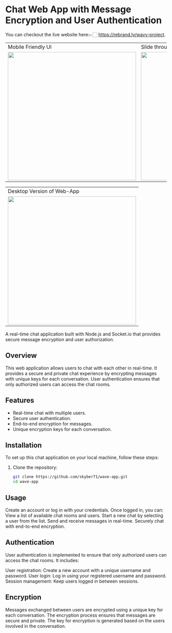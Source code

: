 # Chat Web App with Message Encryption and User Authentication
You can checkout the live website here:👉🏻 https://rebrand.ly/wavy-project.

<table>
  <tr>
    <td>Mobile Friendly UI</td>
     <td>Slide through notes</td>
     
  </tr>
  <tr>
    <td><img src="https://github.com/skyber71/wave-app/assets/80835250/ae928c88-d672-4716-a604-218a1958451a.png" width="400"></td>
<td><img src="https://github.com/skyber71/wave-app/assets/80835250/75f18f75-c3ce-43f3-b998-cd4445320159.png" width="400"></td>
   

  </tr>
 </table>

 <table>
  <tr>
    <td>Desktop Version of Web-App</td>
     
  </tr>
  <tr>
    
  <td><img src="https://github.com/skyber71/wave-app/assets/80835250/9948cdb5-0302-4544-8954-1da1602046c3.png" width="400"></td>
   
  </tr>
 </table>

 
A real-time chat application built with Node.js and Socket.io that provides secure message encryption and user authorization.

## Overview

This web application allows users to chat with each other in real-time. It provides a secure and private chat experience by encrypting messages with unique keys for each conversation. User authentication ensures that only authorized users can access the chat rooms.

## Features

- Real-time chat with multiple users.
- Secure user authentication.
- End-to-end encryption for messages.
- Unique encryption keys for each conversation.

## Installation

To set up this chat application on your local machine, follow these steps:

1. Clone the repository:

   ```bash
   git clone https://github.com/skyber71/wave-app.git
   cd wave-app
## Usage
Create an account or log in with your credentials.
Once logged in, you can:
View a list of available chat rooms and users.
Start a new chat by selecting a user from the list.
Send and receive messages in real-time.
Securely chat with end-to-end encryption.
## Authentication
User authentication is implemented to ensure that only authorized users can access the chat rooms. It includes:

User registration: Create a new account with a unique username and password.
User login: Log in using your registered username and password.
Session management: Keep users logged in between sessions.
## Encryption
Messages exchanged between users are encrypted using a unique key for each conversation. The encryption process ensures that messages are secure and private. The key for encryption is generated based on the users involved in the conversation.
